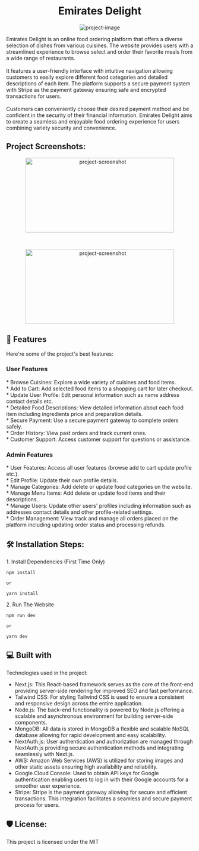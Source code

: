 <h1 align="center" id="title">Emirates Delight</h1>

<p align="center"><img src="https://i.imghippo.com/files/l0Kay1714555035.png" alt="project-image"></p>

<p id="description">Emirates Delight is an online food ordering platform that offers a diverse selection of dishes from various cuisines. The website provides users with a streamlined experience to browse select and order their favorite meals from a wide range of restaurants. <br /><br />It features a user-friendly interface with intuitive navigation allowing customers to easily explore different food categories and detailed descriptions of each item. The platform supports a secure payment system with Stripe as the payment gateway ensuring safe and encrypted transactions for users. <br /><br />Customers can conveniently choose their desired payment method and be confident in the security of their financial information. Emirates Delight aims to create a seamless and enjoyable food ordering experience for users combining variety security and convenience.</p>

<h2>Project Screenshots:</h2>

<p align="center"><img src="https://i.imghippo.com/files/ofICG1714553105.png" alt="project-screenshot" width="400" height="200/"></p><br />

<p align="center"><img src="https://i.imghippo.com/files/2iON01714553140.png" alt="project-screenshot" width="400" height="200/"></p>

<h2>🧐 Features</h2>

Here're some of the project's best features:

<h3>User Features</h3>
*   Browse Cuisines: Explore a wide variety of cuisines and food items.<br />
*   Add to Cart: Add selected food items to a shopping cart for later checkout.<br />
*   Update User Profile: Edit personal information such as name address contact details etc.<br />
*   Detailed Food Descriptions: View detailed information about each food item including ingredients price and preparation details.<br />
*   Secure Payment: Use a secure payment gateway to complete orders safely.<br />
*   Order History: View past orders and track current ones.<br />
*   Customer Support: Access customer support for questions or assistance.<br />
<h3>Admin Features</h3>
*   User Features: Access all user features (browse add to cart update profile etc.).<br />
*   Edit Profile: Update their own profile details.<br />
*   Manage Categories: Add delete or update food categories on the website.<br />
*   Manage Menu Items: Add delete or update food items and their descriptions.<br />
*   Manage Users: Update other users' profiles including information such as addresses contact details and other profile-related settings.<br />
*   Order Management: View track and manage all orders placed on the platform including updating order status and processing refunds.<br />

<h2>🛠️ Installation Steps:</h2>

<p>1. Install Dependencies (First Time Only)</p>

```
npm install
```

```
or
```

```
yarn install
```

<p>2. Run The Website</p>

```
npm run dev
```

```
or
```

```
yarn dev
```

<h2>💻 Built with</h2>

Technologies used in the project:

- Next.js: This React-based framework serves as the core of the front-end providing server-side rendering for improved SEO and fast performance.
- Tailwind CSS: For styling Tailwind CSS is used to ensure a consistent and responsive design across the entire application.
- Node.js: The back-end functionality is powered by Node.js offering a scalable and asynchronous environment for building server-side components.
- MongoDB: All data is stored in MongoDB a flexible and scalable NoSQL database allowing for rapid development and easy scalability.
- NextAuth.js: User authentication and authorization are managed through NextAuth.js providing secure authentication methods and integrating seamlessly with Next.js.
- AWS: Amazon Web Services (AWS) is utilized for storing images and other static assets ensuring high availability and reliability.
- Google Cloud Console: Used to obtain API keys for Google authentication enabling users to log in with their Google accounts for a smoother user experience.
- Stripe: Stripe is the payment gateway allowing for secure and efficient transactions. This integration facilitates a seamless and secure payment process for users.

<h2>🛡️ License:</h2>

This project is licensed under the MIT
